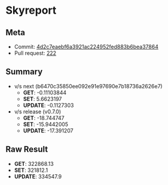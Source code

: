 # Skyreport
## Meta
- Commit: [4d2c7eaebf6a3921ac224952fed883b6bea37864](https://github.com/skytable/skytable/commit/4d2c7eaebf6a3921ac224952fed883b6bea37864)
- Pull request: [222](https://github.com/skytable/skytable/pull/222)
## Summary
- v/s next (b6470c35850ee092e91e97690e7b18736a2626e7)
  - **GET**: -0.11103844
  - **SET**: 5.6623197
  - **UPDATE**: -0.1127303
- v/s release (v0.7.0)
  - **GET**: -18.744747
  - **SET**: -15.9442005
  - **UPDATE**: -17.391207
## Raw Result
- **GET**: 322868.13
- **SET**: 321812.1
- **UPDATE**: 334547.9
